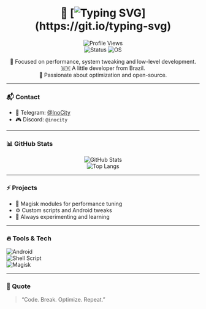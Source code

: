<div align="center">

# 👋 [![Typing SVG](https://readme-typing-svg.demolab.com?font=Google+Sans&size=50&duration=3000&pause=1000&color=F7F7F7&center=true&vCenter=true&width=435&lines=Hello%2C+i+am+InoCity!)](https://git.io/typing-svg)

![Profile Views](https://komarev.com/ghpvc/?username=InoCity&color=blueviolet&style=flat-square)  
![Status](https://img.shields.io/badge/status-active-success?style=flat-square)
![OS](https://img.shields.io/badge/OS-Windows-0078D6?logo=windows&style=flat-square)

🎯 Focused on performance, system tweaking and low-level development.  
🇧🇷 A little developer from Brazil.  
🚀 Passionate about optimization and open-source.

</div>

---

### 📬 Contact

- 📱 Telegram: [@InoCity](https://t.me/InoCity)  
- 🎮 Discord: `@inocity`

---

### 📊 GitHub Stats

<div align="center">

![GitHub Stats](https://github-readme-stats.vercel.app/api?username=InoCity&show_icons=true&theme=tokyonight&hide_title=true&hide_border=true)  
![Top Langs](https://github-readme-stats.vercel.app/api/top-langs/?username=InoCity&layout=compact&theme=tokyonight&hide_border=true)

</div>

---

### ⚡ Projects

- 📂 Magisk modules for performance tuning  
- ⚙️ Custom scripts and Android tweaks  
- 🧪 Always experimenting and learning

---

### 🔥 Tools & Tech

![Android](https://img.shields.io/badge/-Android-3DDC84?style=flat-square&logo=android&logoColor=white)  
![Shell Script](https://img.shields.io/badge/-Shell-89E051?style=flat-square&logo=gnu-bash&logoColor=white)  
![Magisk](https://img.shields.io/badge/-Magisk-00AF9C?style=flat-square&logo=android&logoColor=white)

---

### 🧠 Quote

> “Code. Break. Optimize. Repeat.”

